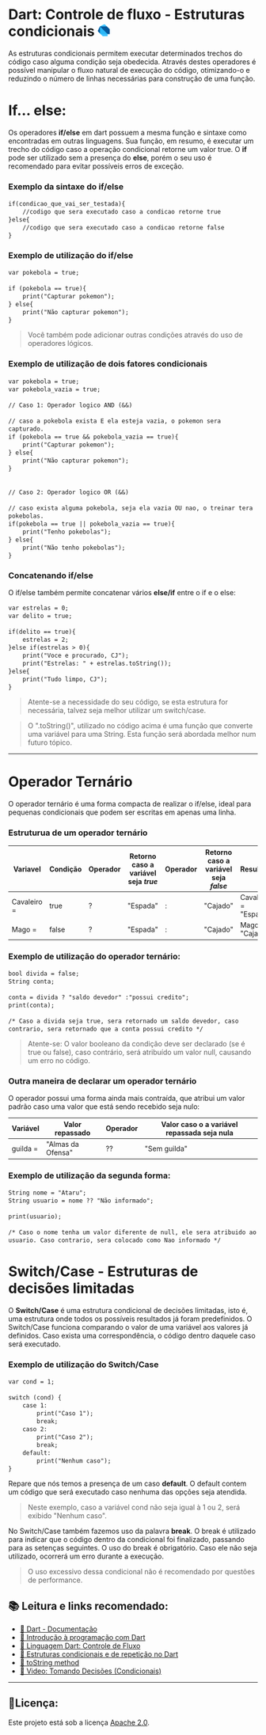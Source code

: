 # Dart: Controle de fluxo - Estruturas condicionais <a href = "https://dart.dev/"><img src="https://raw.githubusercontent.com/JosManoel/Dart-Study/main/images/icons/dart.png" width = "24"></img></a>

As estruturas condicionais permitem executar determinados trechos do código caso alguma condição seja obedecida. Através destes operadores é possível manipular o fluxo natural de execução do código, otimizando-o e reduzindo o número de linhas necessárias para construção de uma função.

# If... else:
Os operadores **if/else** em dart possuem a mesma função e sintaxe como encontradas em outras linguagens. Sua função, em resumo, é executar um trecho do código caso a operação condicional retorne um valor true. O **if** pode ser utilizado sem a presença do **else**, porém o seu uso é recomendado para evitar possíveis erros de exceção.

### Exemplo da sintaxe do if/else
```
if(condicao_que_vai_ser_testada){
    //codigo que sera executado caso a condicao retorne true
}else{
    //codigo que sera executado caso a condicao retorne false
}
```

### Exemplo de utilização do if/else
```
var pokebola = true; 

if (pokebola == true){
    print("Capturar pokemon");
} else{
    print("Não capturar pokemon");
}
```

> Você também pode adicionar outras condições através do uso de operadores lógicos.

### Exemplo de utilização de dois fatores condicionais
```
var pokebola = true; 
var pokebola_vazia = true; 

// Caso 1: Operador logico AND (&&)

// caso a pokebola exista E ela esteja vazia, o pokemon sera capturado.
if (pokebola == true && pokebola_vazia == true){
    print("Capturar pokemon");
} else{
    print("Não capturar pokemon");
}


// Caso 2: Operador logico OR (&&)

// caso exista alguma pokebola, seja ela vazia OU nao, o treinar tera pokebolas.
if(pokebola == true || pokebola_vazia == true){
    print("Tenho pokebolas");
} else{
    print("Não tenho pokebolas");
}
```

### Concatenando if/else

O if/else também permite concatenar vários **else/if** entre o if e o else:

```
var estrelas = 0;
var delito = true;

if(delito == true){
    estrelas = 2;
}else if(estrelas > 0){
    print("Voce e procurado, CJ");
    print("Estrelas: " + estrelas.toString());
}else{
    print("Tudo limpo, CJ");
}
```
> Atente-se a necessidade do seu código, se esta estrutura for necessária, talvez seja melhor utilizar um switch/case.

> O ".toString()", utilizado no código acima é uma função que converte uma variável para uma String. Esta função será abordada melhor num futuro tópico.
***

# Operador Ternário 
O operador ternário é uma forma compacta de realizar o if/else, ideal para pequenas condicionais que podem ser escritas em apenas uma linha. 

### Estruturua de um operador ternário

|Variavel| Condição | Operador | Retorno caso a variável seja _true_ | Operador | Retorno caso a variável seja _false_| Resultado |
|-|-|-|-|-|-|-|
|Cavaleiro =  | true |  ?  |"Espada"| : |"Cajado"| Cavaleiro = "Espada"|
|Mago = | false| ?| "Espada"| : | "Cajado"| Mago = "Cajado"|

### Exemplo de utilização do operador ternário:
```
bool divida = false;
String conta;

conta = divida ? "saldo devedor" :"possui credito";
print(conta);

/* Caso a divida seja true, sera retornado um saldo devedor, caso contrario, sera retornado que a conta possui credito */
```
> Atente-se: O valor booleano da condição deve ser declarado (se é true ou false), caso contrário, será atribuído um valor null, causando um erro no código.

### Outra maneira de declarar um operador ternário
O operador possui uma forma ainda mais contraída, que atribui um valor padrão caso uma valor que está sendo recebido seja nulo:

|Variável| Valor repassado | Operador | Valor caso o a variável repassada seja nula|
|-|-|-|-|
|guilda = |"Almas da Ofensa" | ?? | "Sem guilda"

### Exemplo de utilização da segunda forma:
```
String nome = "Ataru";
String usuario = nome ?? "Não informado";

print(usuario);

/* Caso o nome tenha um valor diferente de null, ele sera atribuido ao usuario. Caso contrario, sera colocado como Nao informado */
```

# Switch/Case - Estruturas de decisões limitadas

O **Switch/Case** é uma estrutura condicional de decisões limitadas, isto é, uma estrutura onde todos os possíveis resultados já foram predefinidos. O Switch/Case funciona comparando o valor de uma variável aos valores já definidos. Caso exista uma correspondência, o código dentro daquele caso será executado.

### Exemplo de utilização do Switch/Case
```
var cond = 1;

switch (cond) {
    case 1:
        print("Caso 1");
        break;
    caso 2:
        print("Caso 2");
        break;
    default:
        print("Nenhum caso");
}
```
Repare que nós temos a presença de um caso **default**. O default contem um código que será executado caso nenhuma das opções seja atendida.

> Neste exemplo, caso a variável cond não seja igual à 1 ou 2, será exibido "Nenhum caso".

No Switch/Case também fazemos uso da palavra **break**. O break é utilizado para indicar que o código dentro da condicional foi finalizado, passando para as setenças seguintes. O uso do break é obrigatório. Caso ele não seja utilizado, ocorrerá um erro durante a execução.

> O uso excessivo dessa condicional não é recomendado por questões de performance. 

## 📚 Leitura e links recomendado:
* [📝 Dart - Documentação](https://dart.dev/guides)
* [🎯 Introdução à programação com Dart](https://dev.to/madebyluque/introducao-a-programacao-com-dart-aji)
* [🎯 Linguagem Dart: Controle de Fluxo](https://www.devmedia.com.br/linguagem-dart-controle-de-fluxo/40758)
* [🎯 Estruturas condicionais e de repetição no Dart](https://www.treinaweb.com.br/blog/estruturas-condicionais-e-de-repeticao-no-dart)
* [🎯 toString method](https://api.flutter.dev/flutter/dart-core/num/toString.html)
* [🎯 Video: Tomando Decisões (Condicionais)](https://www.youtube.com/watch?v=_FMjnxwxGzA&list=PLR5GUTqrcwXhVV-jNR38vfAZabkmGGKfO&index=5)
***
## 🧾Licença:
Este projeto está sob a licença [Apache 2.0](https://api.flutter.dev/flutter/dart-core/num/toString.html).
